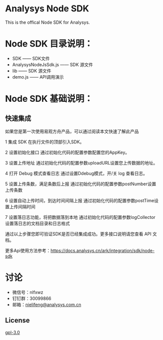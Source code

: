 # Analysys Node SDK

This is the offical Node SDK for Analysys.

# Node SDK 目录说明：
+ SDK —— SDK文件
+ AnalysysNodeJsSdk.js —— SDK 源文件
+ lib —— SDK 源文件
+ demo.js —— API调用演示

# Node SDK 基础说明：
## 快速集成

如果您是第一次使用易观方舟产品，可以通过阅读本文快速了解此产品

1 集成 SDK 在执行文件的顶部引入SDK。

2 设置初始化接口 通过初始化代码的配置参数配置您的AppKey。

3 设置上传地址 通过初始化代码的配置参数uploadURL设置您上传数据的地址。

4 打开 Debug 模式查看日志 通过设置Ddebug模式，开/关 log 查看日志。

5 设置上传条数，满足条数后上报 通过初始化代码的配置参数postNumber设置上传条数

6 设置自动上传时间，到达时间间隔上报 通过初始化代码的配置参数postTime设置上传间隔时间

7 设置落日志功能，将把数据落到本地 通过初始化代码的配置参数logCollector 设置落日志的文档目录和日志格式
    
通过以上步骤您即可验证SDK是否已经集成成功。更多接口说明请您查看 API 文档。

更多Api使用方法参考：https://docs.analysys.cn/ark/integration/sdk/node-sdk

# 讨论

+ 微信号：nlfxwz
+ 钉钉群：30099866
+ 邮箱：nielifeng@analysys.com.cn

## License

[gpl-3.0](https://www.gnu.org/licenses/gpl-3.0.txt)
